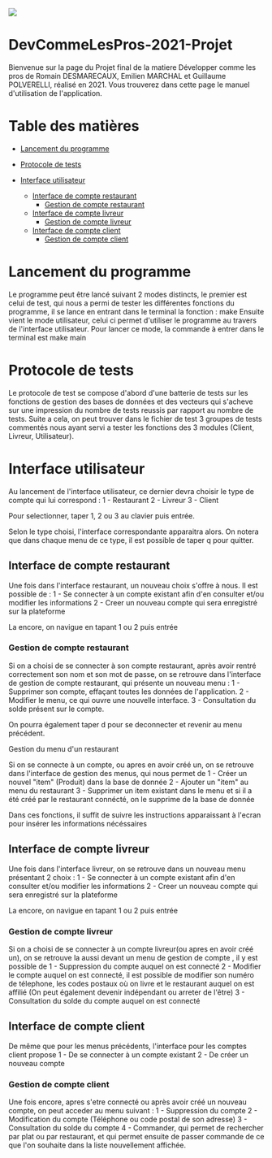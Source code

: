 ![](https://github.com/Amu-DevCommeLesPros-2021/DevCommeLesPros-2021-Projet/workflows/main.c/badge.svg)

<!-- TOC ignore:true -->
# DevCommeLesPros-2021-Projet

Bienvenue sur la page du Projet final de la matiere Développer comme les pros de Romain DESMARECAUX, Emilien MARCHAL et Guillaume POLVERELLI, réalisé en 2021. Vous trouverez dans cette page le manuel d'utilisation de l'application.

<!-- TOC ignore:true -->
# Table des matières

<!-- TOC -->
 - [Lancement du programme](#lancement-du-programme)

- [Protocole de tests](#protocole-de-tests)

- [Interface utilisateur](#interface-utilisateur)    
    - [Interface de compte restaurant](#interface-de-compte-restaurant)
        - [Gestion de compte restaurant](#gestion-de-compte-restaurant)
    - [Interface de compte livreur](#interface-de-compte-livreur) 
        - [Gestion de compte livreur](#gestion-de-compte-livreur)  
    - [Interface de compte client](#interface-de-compte-client)
        - [Gestion de compte client](#gestion-de-compte-client)
        
<!-- /TOC -->
# Lancement du programme

Le programme peut être lancé suivant 2 modes distincts, le premier est celui de test, qui nous a permi de tester les différentes fonctions du programme, il se lance en entrant dans le terminal la fonction :
make
Ensuite vient le mode utilisateur, celui ci permet d'utiliser le programme au travers de l'interface utilisateur. Pour lancer ce mode, la commande à entrer dans le terminal est 
make main

# Protocole de tests

Le protocole de test se compose d'abord d'une batterie de tests sur les fonctions de gestion des bases de données et des vecteurs qui s'acheve sur une impression du nombre de tests reussis par rapport au nombre de tests. Suite a cela, on peut trouver dans le fichier de test 3 groupes de tests commentés nous ayant servi a tester les fonctions des 3 modules (Client, Livreur, Utilisateur).

# Interface utilisateur

Au lancement de l'interface utilisateur, ce dernier devra choisir le type de compte qui lui correspond : 
1 - Restaurant
2 - Livreur
3 - Client

Pour selectionner, taper 1, 2 ou 3 au clavier puis entrée. 

Selon le type choisi, l'interface correspondante apparaitra alors.
On notera que dans chaque menu de ce type, il est possible de taper q pour quitter.

## Interface de compte restaurant

Une fois dans l'interface restaurant, un nouveau choix s'offre à nous. Il est possible de :
1 - Se connecter à un compte existant afin d'en consulter et/ou modifier les informations
2 - Creer un nouveau compte qui sera enregistré sur la plateforme

La encore, on navigue en tapant 1 ou 2 puis entrée

### Gestion de compte restaurant

Si on a choisi de se connecter à son compte restaurant, après avoir rentré correctement son nom et son mot de passe, on se retrouve dans l'interface de gestion de compte restaurant, qui présente un nouveau menu :
1 - Supprimer son compte, effaçant toutes les données de l'application.
2 - Modifier le menu, ce qui ouvre une nouvelle interface.
3 - Consultation du solde présent sur le compte.

On pourra également taper d pour se deconnecter et revenir au menu précédent.

Gestion du menu d'un restaurant

Si on se connecte à un compte, ou apres en avoir créé un, on se retrouve dans l'interface de gestion des menus, qui nous permet de 
1 - Créer un nouvel "item" (Produit) dans la base de donnée
2 - Ajouter un "item" au menu du restaurant
3 - Supprimer un item existant dans le menu et si il a été créé par le restaurant connécté, on le supprime de la base de donnée

Dans ces fonctions, il suffit de suivre les instructions apparaissant à l'ecran pour insérer les informations nécéssaires

## Interface de compte livreur

Une fois dans l'interface livreur, on se retrouve dans un nouveau menu présentant 2 choix :
1 - Se connecter à un compte existant afin d'en consulter et/ou modifier les informations
2 - Creer un nouveau compte qui sera enregistré sur la plateforme

La encore, on navigue en tapant 1 ou 2 puis entrée

### Gestion de compte livreur

Si on a choisi de se connecter à un compte livreur(ou apres en avoir créé un), on se retrouve la aussi devant un menu de gestion de compte 
, il y est possible de 
1 - Suppression du compte auquel on est connecté
2 - Modifier le compte auquel on est connecté, il est possible de modifier son numéro de télephone, les codes postaux où on livre et le restaurant auquel on est affilié (On peut également devenir indépendant ou arreter de l'être)
3 - Consultation du solde du compte auquel on est connecté

## Interface de compte client 

De même que pour les menus précédents, l'interface pour les comptes client propose 
1 - De se connecter à un compte existant
2 - De créer un nouveau compte

### Gestion de compte client

Une fois encore, apres s'etre connecté ou après avoir créé un nouveau compte, on peut acceder au menu suivant :
1 - Suppression du compte
2 - Modification du compte (Téléphone ou code postal de son adresse)
3 - Consultation du solde du compte
4 - Commander, qui permet de rechercher par plat ou par restaurant, et qui permet ensuite de passer commande de ce que l'on souhaite dans la liste nouvellement affichée.
